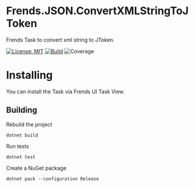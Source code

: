 # Frends.JSON.ConvertXMLStringToJToken
Frends Task to convert xml string to JToken.

[![License: MIT](https://img.shields.io/badge/License-MIT-green.svg)](https://opensource.org/licenses/MIT) 
[![Build](https://github.com/FrendsPlatform/Frends.JSON/actions/workflows/ConvertXMLStringToJToken_build_and_test_on_main.yml/badge.svg)](https://github.com/FrendsPlatform/Frends.JSON/actions)
![Coverage](https://app-github-custom-badges.azurewebsites.net/Badge?key=FrendsPlatform/Frends.JSON/Frends.JSON.ConvertXMLStringToJToken|main)

# Installing

You can install the Task via Frends UI Task View.

## Building


Rebuild the project

`dotnet build`

Run tests
 
`dotnet test`


Create a NuGet package

`dotnet pack --configuration Release`
